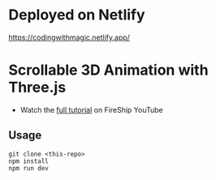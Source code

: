 # Deployed on Netlify
https://codingwithmagic.netlify.app/

# Scrollable 3D Animation with Three.js

- Watch the [full tutorial](https://youtu.be/Q7AOvWpIVHU) on FireShip YouTube

## Usage

```
git clone <this-repo>
npm install
npm run dev
```
